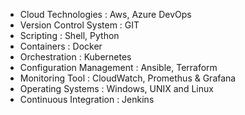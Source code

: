 - Cloud Technologies         : Aws, Azure DevOps
- Version Control System 	   : GIT 
- Scripting			       : Shell, Python
- Containers :   Docker
- Orchestration :  Kubernetes
- Configuration Management : Ansible, Terraform
- Monitoring Tool            : CloudWatch, Promethus & Grafana
- Operating Systems		   : Windows, UNIX and Linux
- Continuous Integration	   : Jenkins

